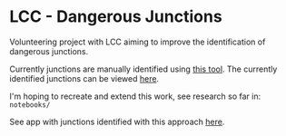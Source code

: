 # LCC - Dangerous Junctions

Volunteering project with LCC aiming to improve the identification of dangerous junctions.

Currently junctions are manually identified using [this tool](https://bikedata.cyclestreets.net/collisions/#9.54/51.5058/-0.1395). The currently identified junctions can be viewed [here](https://lcc.org.uk/campaigns/dangerous-junctions/).

I'm hoping to recreate and extend this work, see research so far in: `notebooks/`

See app with junctions identified with this approach [here](https://danielhills-lcc-dangerous-junctions-app-b63snl.streamlitapp.com/).
